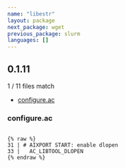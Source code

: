 ```yaml
---
name: "libestr"
layout: package
next_package: wget
previous_package: slurm
languages: []
---
```

## 0.1.11
1 / 11 files match

 - [configure.ac](#configureac)

### configure.ac

```

{% raw %}
31 | # AIXPORT START: enable dlopen
33 |   AC_LIBTOOL_DLOPEN
{% endraw %}

```